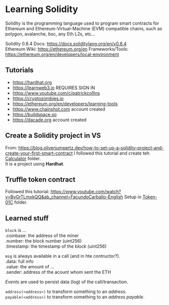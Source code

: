 # Learning Solidity

Solidity is the programming language used to program smart contracts for Ethereum and Ethereum-Virtual-Machine (EVM) compatible chains, such as polygon, avalanche, bsc, any Eth L2s, etc…

Solidity 0.8.4 Docs: https://docs.soliditylang.org/en/v0.8.4  
Ethereum Wiki: https://ethereum.org/en
Frameworks/Tools: https://ethereum.org/en/developers/local-environment

## Tutorials

- https://hardhat.org
- https://learnweb3.io
  REQUIRES SIGN IN
- https://www.youtube.com/c/patrickcollins
- https://cryptozombies.io
- https://ethereum.org/en/developers/learning-tools
- https://www.chainshot.com
  account created
- https://buildspace.so
- https://dacade.org
  account created

## Create a Solidity project in VS

From: https://blog.oliverjumpertz.dev/how-to-set-up-a-solidity-project-and-create-your-first-smart-contract
I followed this tutorial and create teh [Calculator](Calculator/README.md) folder.  
It is a project using **Hardhat**.

## Truffle token contract

Followed this tutorial: https://www.youtube.com/watch?v=BvGrTLmxkQQ&ab_channel=FacundoCarballo-English
Setup in [Token-01C](Token-01C/Readme.md) folder.

## Learned stuff

`block` is ...  
.coinbase: the address of the miner  
.number: the block number (uint256)  
.timestamp: the timestamp of the block (uint256)

`msg` is always available in a call (and in hte contructor?).  
.data: full info  
.value: the amount of ...  
.sender: address of the acount whom sent the ETH

_Events_ are used to persist data (log) of the call/transaction.

`address(<address>)` to transform something to an _address_.  
`payable(<address>)` to transform something to an _address payable_.

